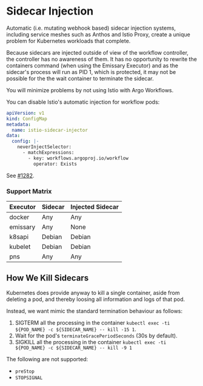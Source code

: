 # Sidecar Injection

Automatic (i.e. mutating webhook based) sidecar injection systems, including service meshes such as Anthos and Istio
Proxy, create a unique problem for Kubernetes workloads that complete.

Because sidecars are injected outside of view of the workflow controller, the controller has no awareness of them. It
has no opportunity to rewrite the containers command (when using the Emissary Executor) and as the sidecar's process
will run as PID 1, which is protected, it may not be possible for the the wait container to terminate the sidecar.

You will minimize problems by not using Istio with Argo Workflows.

You can disable Istio's automatic injection for workflow pods:

```yaml
apiVersion: v1
kind: ConfigMap
metadata:
  name: istio-sidecar-injector
data:
  config: |-
    neverInjectSelector:
      - matchExpressions:
        - key: workflows.argoproj.io/workflow
          operator: Exists
```

See [#1282](https://github.com/argoproj/argo-workflows/issues/1282).

### Support Matrix

| Executor | Sidecar | Injected Sidecar | 
|---|---|---| 
| docker | Any | Any | 
| emissary | Any | None | 
| k8sapi | Debian | Debian | 
| kubelet | Debian | Debian | 
| pns | Any | Any | 

## How We Kill Sidecars

Kubernetes does provide anyway to kill a single container, aside from deleting a pod, and thereby loosing all
information and logs of that pod.

Instead, we want mimic the standard termination behaviour as follows:

1. SIGTERM all the processing in the container `kubectl exec -ti ${POD_NAME} -c ${SIDECAR_NAME} -- kill -15 1`.
1. Wait for the pod's `terminateGracePeriodSeconds` (30s by default).
1. SIGKILL all the processing in the container `kubectl exec -ti ${POD_NAME} -c ${SIDECAR_NAME} -- kill -9 1`

The following are not supported:

* `preStop`
* `STOPSIGNAL`
